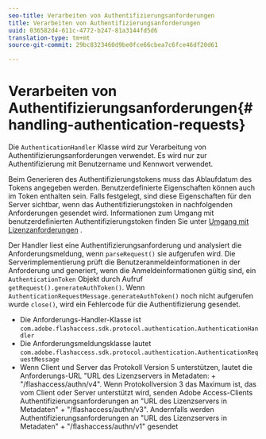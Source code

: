 ```yaml
---
seo-title: Verarbeiten von Authentifizierungsanforderungen
title: Verarbeiten von Authentifizierungsanforderungen
uuid: 036582d4-611c-4772-b247-81a3144fd5d6
translation-type: tm+mt
source-git-commit: 29bc8323460d9be0fce66cbea7c6fce46df20d61

---
```



# Verarbeiten von Authentifizierungsanforderungen{#handling-authentication-requests}

Die `AuthenticationHandler` Klasse wird zur Verarbeitung von Authentifizierungsanforderungen verwendet. Es wird nur zur Authentifizierung mit Benutzername und Kennwort verwendet.

Beim Generieren des Authentifizierungstokens muss das Ablaufdatum des Tokens angegeben werden. Benutzerdefinierte Eigenschaften können auch im Token enthalten sein. Falls festgelegt, sind diese Eigenschaften für den Server sichtbar, wenn das Authentifizierungstoken in nachfolgenden Anforderungen gesendet wird. Informationen zum Umgang mit benutzerdefinierten Authentifizierungstoken finden Sie unter [Umgang mit Lizenzanforderungen](../../aaxs-protecting-content/content-implementing-the-license-server/content-handling-license-reqs/content-handling-license-reqs.md) .

Der Handler liest eine Authentifizierungsanforderung und analysiert die Anforderungsmeldung, wenn `parseRequest()` sie aufgerufen wird. Die Serverimplementierung prüft die Benutzeranmeldeinformationen in der Anforderung und generiert, wenn die Anmeldeinformationen gültig sind, ein `AuthenticationToken` Objekt durch Aufruf `getRequest().generateAuthToken()`. Wenn `AuthenticationRequestMessage.generateAuthToken()` noch nicht aufgerufen wurde `close()`, wird ein Fehlercode für die Authentifizierung gesendet.

* Die Anforderungs-Handler-Klasse ist `com.adobe.flashaccess.sdk.protocol.authentication.AuthenticationHandler`
* Die Anforderungsmeldungsklasse lautet `com.adobe.flashaccess.sdk.protocol.authentication.AuthenticationRequestMessage`
* Wenn Client und Server das Protokoll Version 5 unterstützen, lautet die Anforderungs-URL &quot;URL des Lizenzservers in Metadaten: + &quot;/flashaccess/authn/v4&quot;. Wenn Protokollversion 3 das Maximum ist, das vom Client oder Server unterstützt wird, senden Adobe Access-Clients Authentifizierungsanforderungen an &quot;URL des Lizenzservers in Metadaten&quot; + &quot;/flashaccess/authn/v3&quot;. Andernfalls werden Authentifizierungsanforderungen an &quot;URL des Lizenzservers in Metadaten&quot; + &quot;/flashaccess/authn/v1&quot; gesendet

